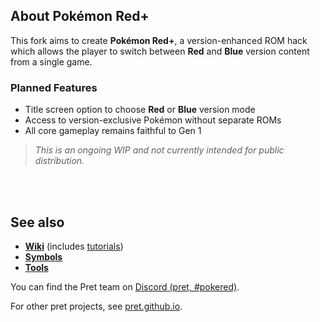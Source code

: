 ## About Pokémon Red+

This fork aims to create **Pokémon Red+**, a version-enhanced ROM hack which allows the player to switch between **Red** and **Blue** version content from a single game.

### Planned Features

- Title screen option to choose **Red** or **Blue** version mode
- Access to version-exclusive Pokémon without separate ROMs
- All core gameplay remains faithful to Gen 1

> *This is an ongoing WIP and not currently intended for public distribution.*

<BR>
<BR>

## See also

- [**Wiki**][wiki] (includes [tutorials][tutorials])
- [**Symbols**][symbols]
- [**Tools**][tools]

You can find the Pret team on [Discord (pret, #pokered)](https://discord.gg/d5dubZ3).

For other pret projects, see [pret.github.io](https://pret.github.io/).

[wiki]: https://github.com/pret/pokered/wiki
[tutorials]: https://github.com/pret/pokered/wiki/Tutorials
[symbols]: https://github.com/pret/pokered/tree/symbols
[tools]: https://github.com/pret/gb-asm-tools
[ci]: https://github.com/pret/pokered/actions
[ci-badge]: https://github.com/pret/pokered/actions/workflows/main.yml/badge.svg
